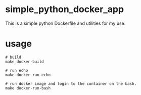 # simple_python_docker_app
This is a simple python Dockerfile and utilities for my use.

# usage

```
# build
make docker-build

# run echo
make docker-run-echo

# run docker image and login to the container on the bash.
make docker-run-bash
```
